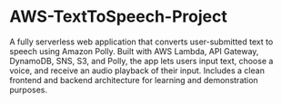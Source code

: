 # AWS-TextToSpeech-Project
A fully serverless web application that converts user-submitted text to speech using Amazon Polly. Built with AWS Lambda, API Gateway, DynamoDB, SNS, S3, and Polly, the app lets users input text, choose a voice, and receive an audio playback of their input. Includes a clean frontend and backend architecture for learning and demonstration purposes.

